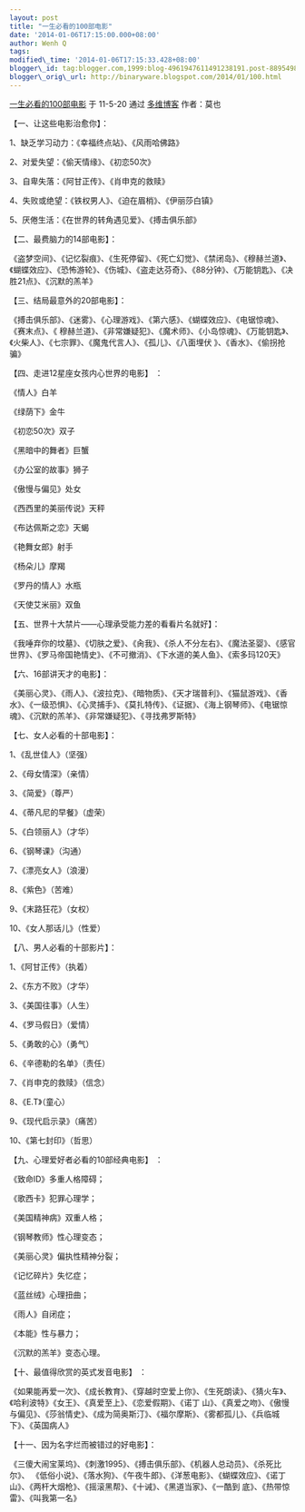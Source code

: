 ```yaml
--- 
layout: post 
title: "一生必看的100部电影" 
date: '2014-01-06T17:15:00.000+08:00' 
author: Wenh Q
tags:
modified\_time: '2014-01-06T17:15:33.428+08:00' 
blogger\_id: tag:blogger.com,1999:blog-4961947611491238191.post-889549845683871097
blogger\_orig\_url: http://binaryware.blogspot.com/2014/01/100.html
---
```

[一生必看的100部电影](http://blog.dwnews.com/?p=137838) 于 11-5-20 通过
[多维博客](http://blog.dwnews.com/) 作者：莫也





【一、让这些电影治愈你】：



1、缺乏学习动力：《幸福终点站》、《风雨哈佛路》



2、对爱失望：《偷天情缘》、《初恋50次》



3、自卑失落：《阿甘正传》、《肖申克的救赎》



4、失败或绝望：《铁权男人》、《迫在眉梢》、《伊丽莎白镇》



5、厌倦生活：《在世界的转角遇见爱》、《搏击俱乐部》



【二、最费脑力的14部电影】：



《盗梦空间》、《记忆裂痕》、《生死停留》、《死亡幻觉》、《禁闭岛》、《穆赫兰道》、《蝴蝶效应》、《恐怖游轮》、《伤城》、《盗走达芬奇》、《88分钟》、《万能钥匙》、《决胜21点》、《沉默的羔羊》



【三、结局最意外的20部电影】：



《搏击俱乐部》、《迷雾》、《心理游戏》、《第六感》、《蝴蝶效应》、《电锯惊魂》、
《赛末点》、《
穆赫兰道》、《非常嫌疑犯》、《魔术师》、《小岛惊魂》、《万能钥匙》、《火柴人》、《七宗罪》、《魔鬼代言人》、《孤儿》、《八面埋伏
》、《香水》、《偷拐抢骗》



【四、走进12星座女孩内心世界的电影】 ：



《情人》白羊



《绿荫下》金牛



《初恋50次》双子



《黑暗中的舞者》巨蟹



《办公室的故事》狮子



《傲慢与偏见》处女



《西西里的美丽传说》天秤



《布达佩斯之恋》天蝎



《艳舞女郎》射手



《杨朵儿》摩羯



《罗丹的情人》水瓶



《天使艾米丽》双鱼



【五、世界十大禁片——心理承受能力差的看看片名就好】：



《我唾弃你的坟墓》、《切肤之爱》、《肏我》、《杀人不分左右》、《魔法圣婴》、《感官世界》、《罗马帝国艳情史》、《不可撤消》、《下水道的美人鱼》、《索多玛120天》



【六、16部讲天才的电影】：



《美丽心灵》、《雨人》、《波拉克》、《暗物质》、《天才瑞普利》、《猫鼠游戏》、《香水》、《一级恐惧》、《心灵捕手》、《莫扎特传》、《证据》、《海上钢琴师》、《电锯惊魂》、《沉默的羔羊》、《非常嫌疑犯》、《寻找弗罗斯特》



【七、女人必看的十部电影】：



1、《乱世佳人》（坚强）



2、《母女情深》（亲情）



3、《简爱》（尊严）



4、《蒂凡尼的早餐》（虚荣）



5、《白领丽人》（才华）



6、《钢琴课》（沟通）



7、《漂亮女人》（浪漫）



8、《紫色》（苦难）



9、《末路狂花》（女权）



10、《女人那话儿》（性爱）



【八、男人必看的十部影片】：



1、《阿甘正传》（执着）



2、《东方不败》（才华）



3、《美国往事》（人生）



4、《罗马假日》（爱情）



5、《勇敢的心》（勇气）



6、《辛德勒的名单》（责任）



7、《肖申克的救赎》（信念）



8、《E.T》（童心）



9、《现代启示录》（痛苦）



10、《第七封印》（哲思）



【九、心理爱好者必看的10部经典电影】 ：



《致命ID》多重人格障碍；



《歌西卡》犯罪心理学；



《美国精神病》双重人格；



《钢琴教师》性心理变态；



《美丽心灵》偏执性精神分裂；



《记忆碎片》失忆症；



《蓝丝绒》心理扭曲；



《雨人》自闭症；



《本能》性与暴力；



《沉默的羔羊》变态心理。



【十、最值得欣赏的英式发音电影】 ：



《如果能再爱一次》、《成长教育》、《穿越时空爱上你》、《生死朗读》、《猜火车》、《哈利波特》《女王》、《真爱至上》、《恋爱假期》、《诺丁
山》、《真爱之吻》、《傲慢与偏见》、《莎翁情史》、《成为简奥斯汀》、《福尔摩斯》、《雾都孤儿》、《兵临城下》、《英国病人》



【十一、因为名字烂而被错过的好电影】：



《三傻大闹宝莱坞》、《刺激1995》、《搏击俱乐部》、《机器人总动员》、《杀死比尔》、
《低俗小说》、《落水狗》、《午夜牛郎》、《洋葱电影》、《蝴蝶效应》、《诺丁山》、《两杆大烟枪》、《摇滚黑帮》、《十诫》、《黑道当家》、《一酷到
底》、《热带惊雷》、《叫我第一名》
